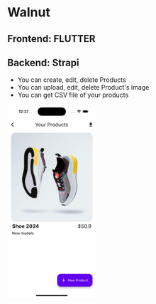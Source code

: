 # Walnut

## Frontend: FLUTTER
## Backend: Strapi

- You can create, edit, delete Products
- You can upload, edit, delete Product's Image
- You can get CSV file of your products

<img src="https://github.com/AliKales/walnut/blob/main/frontend/screenshots/Simulator%20Screen%20Shot%20-%20iPhone%2014%20Pro%20-%202024-02-24%20at%2012.37.13.png" alt="drawing" width="200"/>

